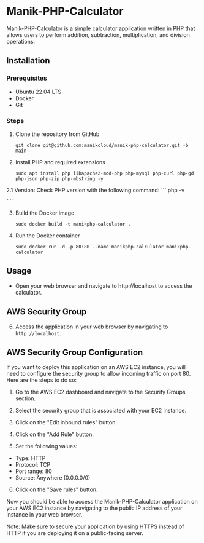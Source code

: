 # Manik-PHP-Calculator

Manik-PHP-Calculator is a simple calculator application written in PHP that allows users to perform addition, subtraction, multiplication, and division operations.

## Installation

### Prerequisites
- Ubuntu 22.04 LTS
- Docker
- Git

### Steps

1. Clone the repository from GitHub
    ```
    git clone git@github.com:manikcloud/manik-php-calculator.git -b main
    ```
2. Install PHP and required extensions
    ```
    sudo apt install php libapache2-mod-php php-mysql php-curl php-gd php-json php-zip php-mbstring -y
    ```
2.1 Version: Check PHP version with the following command:
    ```
    php -v

    ```
3. Build the Docker image
    ```
    sudo docker build -t manikphp-calculator .
    ```
4. Run the Docker container
    ```
    sudo docker run -d -p 80:80 --name manikphp-calculator manikphp-calculator
    ```

## Usage
- Open your web browser and navigate to http://localhost to access the calculator.

## AWS Security Group


6. Access the application in your web browser by navigating to `http://localhost`.

## AWS Security Group Configuration

If you want to deploy this application on an AWS EC2 instance, you will need to configure the security group to allow incoming traffic on port 80. Here are the steps to do so:

1. Go to the AWS EC2 dashboard and navigate to the Security Groups section.

2. Select the security group that is associated with your EC2 instance.

3. Click on the "Edit inbound rules" button.

4. Click on the "Add Rule" button.

5. Set the following values:

- Type: HTTP
- Protocol: TCP
- Port range: 80
- Source: Anywhere (0.0.0.0/0)

6. Click on the "Save rules" button.

Now you should be able to access the Manik-PHP-Calculator application on your AWS EC2 instance by navigating to the public IP address of your instance in your web browser.

Note: Make sure to secure your application by using HTTPS instead of HTTP if you are deploying it on a public-facing server.


